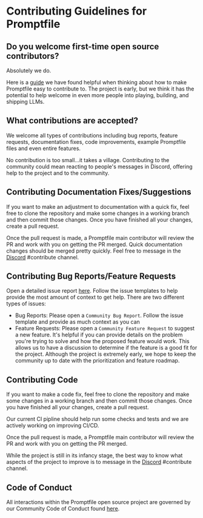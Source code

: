 # Contributing Guidelines for Promptfile

## Do you welcome first-time open source contributors?

Absolutely we do.

Here is a [guide](https://opensource.guide/how-to-contribute/) we have found helpful when thinking about how to make Promptfile easy to contribute to. The project is early, but we think it has the potential to help welcome in even more people into playing, building, and shipping LLMs.

## What contributions are accepted?

We welcome all types of contributions including bug reports, feature requests, documentation fixes, code improvements, example Promptfile files and even entire features.

No contribution is too small...it takes a village. Contributing to the community could mean reacting to people's messages in Discord, offering help to the project and to the community.

## Contributing Documentation Fixes/Suggestions

If you want to make an adjustment to documentation with a quick fix, feel free to clone the repository and make some changes in a working branch and then commit those changes. Once you have finished all your changes, create a pull request.

Once the pull request is made, a Promptfile main contributor will review the PR and work with you on getting the PR merged. Quick documentation changes should be merged pretty quickly. Feel free to message in the [Discord](https://discord.com/channels/1078745198575763526/1111788924499660830) #contribute channel.

## Contributing Bug Reports/Feature Requests

Open a detailed issue report [here](https://github.com/glass-platform/prompt/issues). Follow the issue templates to help provide the most amount of context to get help. There are two different types of issues:

- Bug Reports: Please open a `Community Bug Report`. Follow the issue template and provide as much context as you can
- Feature Requests: Please open a `Community Feature Request` to suggest a new feature. It's helpful if you can provide details on the problem you're trying to solve and how the proposed feature would work. This allows us to have a discussion to determine if the feature is a good fit for the project. Although the project is extremely early, we hope to keep the community up to date with the prioritization and feature roadmap.

## Contributing Code

If you want to make a code fix, feel free to clone the repository and make some changes in a working branch and then commit those changes. Once you have finished all your changes, create a pull request.

Our current CI pipline should help run some checks and tests and we are actively working on improving CI/CD.

Once the pull request is made, a Promptfile main contributor will review the PR and work with you on getting the PR merged.

While the project is still in its infancy stage, the best way to know what aspects of the project to improve is to message in the [Discord](https://discord.com/channels/1078745198575763526/1111788924499660830) #contribute channel.

## Code of Conduct

All interactions within the Promptfile open source project are governed by our Community Code of Conduct found [here](https://discord.com/channels/1078745198575763526/1113910049744617554).

